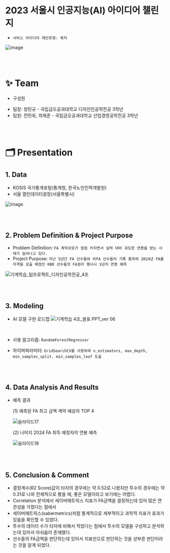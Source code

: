 
# 2023 서울시 인공지능(AI) 아이디어 챌린지
* `서비스 아이디어 제안유형: 복지`
  
![image](https://github.com/user-attachments/assets/c907d13f-20ea-4ce9-8785-13f1cf07a29d)


<br/><br/>

# ✨ Team
- 구성원
* 팀장: 정민규 - 국립금오공과대학교 디자인인공학전공 3학년
* 팀원: 전민욱, 최재준 - 국립금오공과대학교 산업경영공학전공 3학년 

<br/><br/>

# 🗂 Presentation
## 1. Data
- KOSIS 국가통계포털(통계청, 한국노인인력개발원)
- 서울 열린데이터광장(서울특별시)

![image](https://github.com/user-attachments/assets/9319d24f-ff46-40ec-83dc-25f2fd897868)



<br/><br/>
## 2. Problem Definition & Project Purpose
* Problem Definition: `FA 계약규모가 점점 커지면서 실력 대비 과도한 연봉을 받는 사례가 늘어나고 있다.`
* Project Purpose: `지난 5년간 FA 선수들와 비FA 선수들의 기록 통하여 2024년 FA를 자격을 갖출 예정인 KBO 선수들의 FA권리 행사시 1년치 연봉 예측`


![기계학습_텀프로젝트_디자인공학전공_4조](https://github.com/jaejunchoe/2023-1_Machine-Learning-Class/assets/157339263/da855a1e-01ec-437a-9d89-0dfacc2c1a31)


<br/><br/>
## 3. Modeling
- AI 모델 구현 로드맵
![기계학습 4조_발표 PPT_ver 06](https://github.com/user-attachments/assets/3b38857c-4ccf-437f-b962-13c19fd98192)

<br/>

- 사용 알고리즘: `RandomForestRegressor`

- 하이퍼파라미터: `GridSearchCV를 사용하여 n_estimators, max_depth, min_samples_split, min_samples_leaf 도출`


<br/><br/>
## 4. Data Analysis And Results 
- 예측 결과


     (1) 예측된 FA 최고 금액 계약 예상자 TOP 4
  
     ![슬라이드17](https://github.com/user-attachments/assets/a6163416-a5df-4c34-ba4a-cd53b85e5435)



     (2) 나머지 2024 FA 취득 예정자의 연봉 예측
  
     ![슬라이드18](https://github.com/user-attachments/assets/7c9d0e10-e224-4c65-a823-174d3663352f)



<br/><br/>
## 5. Conclusion & Comment
- 결정계수(R2 Score)값이 타자의 경우에는 약 0.52로 나왔지만 투수의 경우에는 약 0.31로 나와 전체적으로 봤을 때, 좋은 모델이라고 보기에는 어렵다.
- Correlation 분석에서 세이버매트릭스 지표가 FA금액을 결정하는데 있어 많은 연관성을 가졌다는 점에서 
- 세이버매트릭스(sabermetrics)처럼 통계적으로 세부적이고 과학적 지표가 효과가 있음을  확인할 수 있었다.
- 투수의 데이터 수가 타자에 비해서 적었다는 점에서 투수의 모델을 구성하고 분석하는데 있어서 아쉬움이 존재했다.
- 선수들의 FA금액을 판단하는데 있어서 지표만으로 판단하는 것을 섣부른 판단이라는 것을 알게 되었다.






